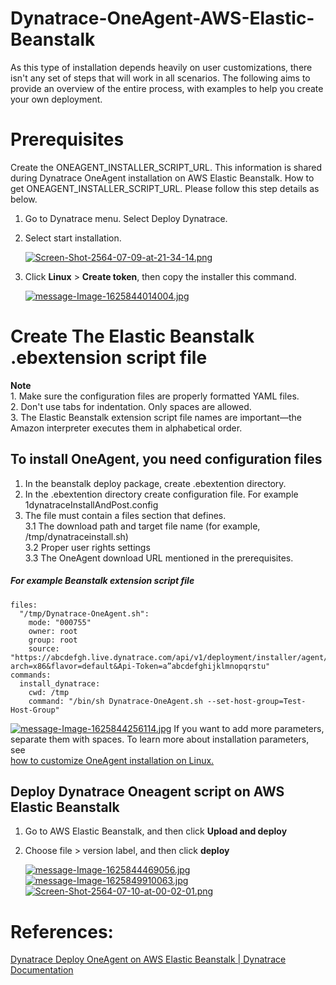# Dynatrace-OneAgent-AWS-Elastic-Beanstalk

As this type of installation depends heavily on user customizations, there isn't any set of steps that will work in all scenarios. The following aims to provide an overview of the entire process, with examples to help you create your own deployment.

# Prerequisites

Create the ONEAGENT_INSTALLER_SCRIPT_URL. This information is shared during Dynatrace OneAgent installation on AWS Elastic Beanstalk.
How to get ONEAGENT_INSTALLER_SCRIPT_URL. Please follow this step details as below.
  1. Go to Dynatrace menu. Select Deploy Dynatrace.
  2. Select start installation.
  
      [![Screen-Shot-2564-07-09-at-21-34-14.png](https://i.postimg.cc/XJY3Hqb8/Screen-Shot-2564-07-09-at-21-34-14.png)](https://postimg.cc/Ff82191d)
      
  3. Click **Linux** > **Create token**, then copy the installer this command.
  
      [![message-Image-1625844014004.jpg](https://i.postimg.cc/x8fdDQzf/message-Image-1625844014004.jpg)](https://postimg.cc/HcNmXfzR)
      
      
 # Create The Elastic Beanstalk .ebextension script file
 
  **Note**   
  		1. 	Make sure the configuration files are properly formatted YAML files.  
			2.	Don't use tabs for indentation. Only spaces are allowed.  
			3.	The Elastic Beanstalk extension script file names are important—the Amazon interpreter executes them in alphabetical order.  

## To install OneAgent, you need configuration files  
1. In the beanstalk deploy package, create .ebextention directory.
2. In the .ebextention directory create configuration file. For example 1dynatraceInstallAndPost.config
3. The file must contain a files section that defines.  
	3.1		The download path and target file name (for example, /tmp/dynatraceinstall.sh)  
	3.2		Proper user rights settings  
	3.3		The OneAgent download URL mentioned in the prerequisites.  
	
##### For example Beanstalk extension script file 

	files:
      "/tmp/Dynatrace-OneAgent.sh":  
        mode: "000755"   
        owner: root 
        group: root 
        source: "https://abcdefgh.live.dynatrace.com/api/v1/deployment/installer/agent/unix/default/latest?arch=x86&flavor=default&Api-Token=a”abcdefghijklmnopqrstu"   
	commands:  
	  install_dynatrace:  
        cwd: /tmp 
        command: "/bin/sh Dynatrace-OneAgent.sh --set-host-group=Test-Host-Group" 

[![message-Image-1625844256114.jpg](https://i.postimg.cc/G3v3LqJ0/message-Image-1625844256114.jpg)](https://postimg.cc/Dmy35QM5)
If you want to add more parameters, separate them with spaces. To learn more about installation parameters, see  
[how to customize OneAgent installation on Linux.](https://www.dynatrace.com/support/help/shortlink/linux-custom-installation)

## Deploy Dynatrace Oneagent script on AWS Elastic Beanstalk  
 1.	Go to AWS Elastic Beanstalk, and then click **Upload and deploy**  
 2. Choose file > version label, and then click **deploy**  
 		
	[![message-Image-1625844469056.jpg](https://i.postimg.cc/SsSWVJGV/message-Image-1625844469056.jpg)](https://postimg.cc/3yq4xrVD)
	[![message-Image-1625849910063.jpg](https://i.postimg.cc/jqJF71L5/message-Image-1625849910063.jpg)](https://postimg.cc/Sjkd0DLF)
	[![Screen-Shot-2564-07-10-at-00-02-01.png](https://i.postimg.cc/c1p4RPh5/Screen-Shot-2564-07-10-at-00-02-01.png)](https://postimg.cc/pyBHxGgD)
	
# References:   
[Dynatrace Deploy OneAgent on AWS Elastic Beanstalk | Dynatrace Documentation ](https://www.dynatrace.com/support/help/shortlink/aws-elastic-beanstalk)
